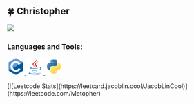 ## 🍀 Christopher
<p>
  <a>
    <img src="https://i.giphy.com/media/v1.Y2lkPTc5MGI3NjExZXY1dno5aWEwc3Ztd3gxdDdodHRzMmhwMnpyODRlcTRoM2w2aGdiMyZlcD12MV9pbnRlcm5hbF9naWZfYnlfaWQmY3Q9Zw/QVgwPD98gFG9HLn1no/giphy.gif"/>
  </a>

<h3 align="left">Languages and Tools:</h3>
<p align="left"> <a href="https://www.cprogramming.com/" target="_blank" rel="noreferrer"> <img src="https://raw.githubusercontent.com/devicons/devicon/master/icons/c/c-original.svg" alt="c" width="40" height="40"/> </a> <a href="https://www.java.com" target="_blank" rel="noreferrer"> <img src="https://raw.githubusercontent.com/devicons/devicon/master/icons/java/java-original.svg" alt="java" width="40" height="40"/> </a> <a href="https://www.python.org" target="_blank" rel="noreferrer"> <img src="https://raw.githubusercontent.com/devicons/devicon/master/icons/python/python-original.svg" alt="python" width="40" height="40"/> </a> 
</p>
[![Leetcode Stats](https://leetcard.jacoblin.cool/JacobLinCool)](https://leetcode.com/Metopher)

<!--
**Metopher/Metopher** is a ✨ _special_ ✨ repository because its `README.md` (this file) appears on your GitHub profile.

Here are some ideas to get you started:

- 🔭 I’m currently working on ...
- 🌱 I’m currently learning ...
- 👯 I’m looking to collaborate on ...
- 🤔 I’m looking for help with ...
- 💬 Ask me about ...
- 📫 How to reach me: ...
- 😄 Pronouns: ...
- ⚡ Fun fact: ...
-->
